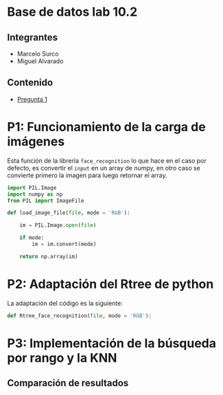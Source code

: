 # Base de datos lab 10.2
## Integrantes
* Marcelo Surco
* Miguel Alvarado

## Contenido
* [Pregunta 1](#p1:-funcionamiento-de-la-carga-de-imágenes)

# P1: Funcionamiento de la carga de imágenes
Esta función de la librería `face_recognition` lo que hace en el caso por defecto, es convertir el `input` en un array de numpy, en otro caso se convierte primero la imagen para luego retornar el array.

```python
import PIL.Image
import numpy as np
from PIL import ImageFile

def load_image_file(file, mode = 'RGB'):

    im = PIL.Image.open(file)

    if mode:
        im = im.convert(mode)

    return np.array(im)
```
# P2: Adaptación del Rtree de python
La adaptación del código es la siguiente:
```python
def Rtree_face_recognition(file, mode = 'RGB'):
```

# P3: Implementación de la búsqueda por rango y la KNN

## Comparación de resultados